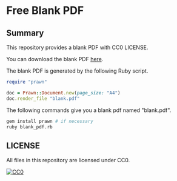# Free Blank PDF

## Summary

This repository provides a blank PDF with CC0 LICENSE.

You can download the blank PDF [here](blank.pdf).

The blank PDF is generated by the following Ruby script.

```rb
require "prawn"

doc = Prawn::Document.new(page_size: "A4")
doc.render_file "blank.pdf"
```

The following commands give you a blank pdf named "blank.pdf".

```sh
gem install prawn # if necessary
ruby blank_pdf.rb
```

## LICENSE

All files in this repository are licensed under CC0.

[![CC0](http://i.creativecommons.org/p/zero/1.0/88x31.png "CC0")](http://creativecommons.org/publicdomain/zero/1.0/)